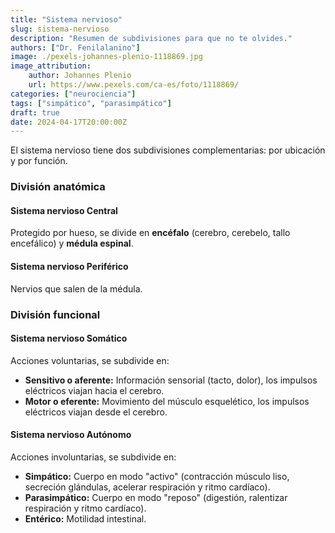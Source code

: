 ```yaml
---
title: "Sistema nervioso"
slug: sistema-nervioso
description: "Resumen de subdivisiones para que no te olvides."
authors: ["Dr. Fenilalanino"]
image: ./pexels-johannes-plenio-1118869.jpg
image_attribution:
    author: Johannes Plenio
    url: https://www.pexels.com/ca-es/foto/1118869/
categories: ["neurociencia"]
tags: ["simpático", "parasimpático"]
draft: true
date: 2024-04-17T20:00:00Z
---
```


El sistema nervioso tiene dos subdivisiones complementarias: por ubicación y por función.

### División anatómica

#### Sistema nervioso Central
Protegido por hueso, se divide en **encéfalo** (cerebro, cerebelo, tallo encefálico) y **médula espinal**.

#### Sistema nervioso Periférico
Nervios que salen de la médula.


### División funcional

#### Sistema nervioso Somático
Acciones voluntarias, se subdivide en:

  - **Sensitivo o aferente:** Información sensorial (tacto, dolor), los impulsos eléctricos viajan hacia el cerebro.
  - **Motor o eferente:** Movimiento del músculo esquelético, los impulsos eléctricos viajan desde el cerebro.

#### Sistema nervioso Autónomo
Acciones involuntarias, se subdivide en:

  - **Simpático:** Cuerpo en modo "activo" (contracción músculo liso, secreción glándulas, acelerar respiración y ritmo cardíaco).
  - **Parasimpático:** Cuerpo en modo "reposo" (digestión, ralentizar respiración y ritmo cardíaco).
  - **Entérico:** Motilidad intestinal.
